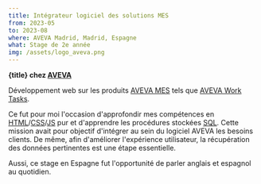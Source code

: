```yaml
---
title: Intégrateur logiciel des solutions MES
from: 2023-05
to: 2023-08
where: AVEVA Madrid, Madrid, Espagne
what: Stage de 2e année
img: /assets/logo_aveva.png
---
```


**{title} chez [AVEVA](https://aveva.com)**

Développement web sur les produits [AVEVA MES](https://www.aveva.com/fr-fr/products/manufacturing-execution-system/) tels que [AVEVA Work Tasks](https://www.aveva.com/fr-fr/products/work-tasks/).

Ce fut pour moi l'occasion d'approfondir mes compétences en [HTML](https://developer.mozilla.org/docs/Web/HTML)/[CSS](https://developer.mozilla.org/docs/Web/CSS)/[JS](https://developer.mozilla.org/fr/docs/Web/JavaScript) pur et d'apprendre les procédures stockées [SQL](https://fr.wikipedia.org/wiki/Structured_Query_Language).
Cette mission avait pour objectif d'intégrer au sein du logiciel AVEVA les besoins clients. De même, afin d'améliorer l'expérience utilisateur, la récupération des données pertinentes est une étape essentielle.

Aussi, ce stage en Espagne fut l'opportunité de parler anglais et espagnol au quotidien.
